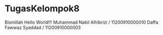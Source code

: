 # TugasKelompok8
Bismillah
Hello World!!!
Muhammad Nabil Alhibrizi / 11200910000010
Daffa Fawwaz Syaddad / 11200910000003
